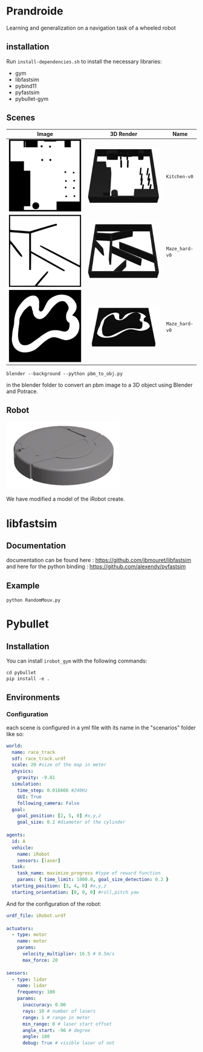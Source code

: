 # Prandroide

Learning and generalization on a navigation task of a wheeled robot

## installation

Run `install-dependencies.sh` to install the necessary libraries:

- gym
- libfastsim
- pybind11
- pyfastsim
- pybullet-gym

## Scenes

| Image                                      | 3D Render                                      | Name           |
| ------------------------------------------ | ---------------------------------------------- | -------------- |
| ![kitchen](assets/readme/kitchen.svg)      | ![kitchen3D](assets/readme/kitchen3D.png)      | `Kitchen-v0`   |
| ![maze_hard](assets/readme/maze_hard.svg)  | ![maze_hard3D](assets/readme/maze_hard3D.png)  | `Maze_hard-v0` |
| ![maze_hard](assets/readme/race_track.svg) | ![maze_hard3D](assets/readme/race_track3D.png) | `Maze_hard-v0` |

```console
blender --background --python pbm_to_obj.py
```

in the blender folder to convert an pbm image to a 3D object using Blender and Potrace.

## Robot

<img src="assets/readme/irobot.png" width="300">

We have modified a model of the iRobot create.

# libfastsim

## Documentation

documentation can be found here : https://github.com/jbmouret/libfastsim
and here for the python binding : https://github.com/alexendy/pyfastsim

## Example

```
python RandomMouv.py
```

# Pybullet

## Installation

You can install `irobot_gym` with the following commands:

```shell_script
cd pybullet
pip install -e .
```

## Environments

### Configuration

each scene is configured in a yml file with its name in the "scenarios" folder like so:

```yml
world:
  name: race_track
  sdf: race_track.urdf
  scale: 20 #size of the map in meter
  physics:
    gravity: -9.81
  simulation:
    time_step: 0.016666 #240Hz
    GUI: True
    following_camera: False
  goal:
    goal_position: [2, 5, 0] #x,y,z
    goal_size: 0.2 #diameter of the cylinder

agents:
  id: A
  vehicle:
    name: iRobot
    sensors: [laser]
  task:
    task_name: maximize_progress #type of reward function
    params: { time_limit: 1000.0, goal_size_detection: 0.2 }
  starting_position: [3, 4, 0] #x,y,z
  starting_orientation: [0, 0, 0] #roll,pitch yaw
```

And for the configuration of the robot:

```yml
urdf_file: iRobot.urdf

actuators:
  - type: motor
    name: motor
    params:
      velocity_multiplier: 16.5 # 0.5m/s
      max_force: 20

sensors:
  - type: lidar
    name: lidar
    frequency: 100
    params:
      inaccuracy: 0.00
      rays: 10 # number of lasers
      range: 1 # range in meter
      min_range: 0 # laser start offset
      angle_start: -90 # degree
      angle: 180
      debug: True # visible laser of not
```
